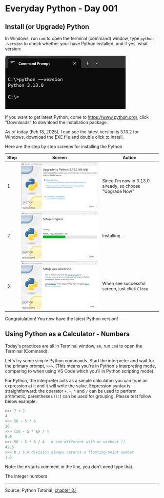 # Everyday Python - Day 001

## Install (or Upgrade) Python

In Windows, run `cmd` to open the terminal (command) window, type `python --version` to check whether your have Python installed, and if yes, what version:

![check-python-verion](img/Check-Python-Version.png)

If you want to get latest Python, come to https://www.python.org/, click "Downloads" to download the installation package.

As of today (Feb 18, 2025), I can see the latest version is 3.13.2 for Windows, download the EXE file and double click to install.

Here are the step by step screens for installing the Python

| Step | Screen | Action |
| --- | --- | --- |
| 1 | ![install-1](img/python-install-1.png) | Since I'm now in 3.13.0 already, so choose "Upgrade Now" |
| 2 | ![install-2](img/python-install-2.png) | Installing... |
| 3 | ![install-3](img/python-install-3.png) | When see successful screen, just click `Close` |

Congratulation! You now have the latest Python version!

## Using Python as a Calculator - Numbers

Today's practices are all in Terminal window, so, run `cmd` to open the Terminal (Command).

Let's try some simple Python commands. Start the interpreter and wait for the primary prompt, `>>>`. (This means you're in Python's interpreting mode, comparing to when using VS Code which you'll in Python scripting mode).

For Python, the interpreter acts as a simple calculator: you can type an expression at it and it will write the value. Expression syntax is straightforward: the operator `+`, `-`, `*` and `/` can be used to perform arithmetic; parentheses (`()`) can be used for grouping. Please test follow below example:

```python
>>> 2 + 2
4
>>> 50 - 5 * 6
20
>>> (50 - 5 * 6) / 4
5.0
>>> 50 - 5 * 6 / 4   # see different with or without ()
42.5
>>> 8 / 5 # division always returns a flooting-point number
1.6
```

Note: the `#` starts comment in the line, you don't need type that.

The integer numbers 

---
Source: Python Tutorial, [chapter 3.1](https://docs.python.org/3/tutorial/introduction.html)